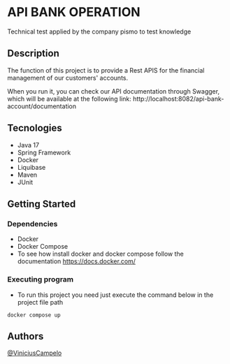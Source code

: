 
# API BANK OPERATION

Technical test applied by the company pismo to test knowledge

## Description

The function of this project is to provide a Rest APIS for the financial management
of our customers' accounts.

When you run it, you can check our API documentation through Swagger, which will be available at the following link:
http://localhost:8082/api-bank-account/documentation

## Tecnologies

* Java 17
* Spring Framework
* Docker
* Liquibase
* Maven
* JUnit

## Getting Started

### Dependencies

* Docker
* Docker Compose
* To see how install docker and docker compose follow the documentation https://docs.docker.com/

### Executing program

* To run this project you need just execute the command below in the project file path
```
docker compose up
```

## Authors
[@ViniciusCampelo](https://www.linkedin.com/in/vin%C3%ADciuscampelo/)